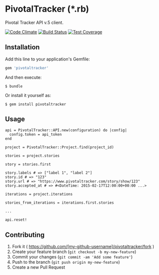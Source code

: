 # PivotalTracker (*.rb)

Pivotal Tracker API v.5 client.

[![Code
Climate](https://codeclimate.com/github/guiman/pivotaltracker/badges/gpa.svg)](https://codeclimate.com/github/guiman/pivotaltracker)
[![Build
Status](https://travis-ci.org/guiman/pivotaltracker.svg)](https://travis-ci.org/guiman/pivotaltracker)
[![Test
Coverage](https://codeclimate.com/github/guiman/pivotaltracker/badges/coverage.svg)](https://codeclimate.com/github/guiman/pivotaltracker)

## Installation

Add this line to your application's Gemfile:

```ruby
gem 'pivotaltracker'
```

And then execute:

    $ bundle

Or install it yourself as:

    $ gem install pivotaltracker

## Usage

```
api = PivotalTracker::API.new(configuration) do |config|
  config.token = api_token
end

project = PivotalTracker::Project.find(project_id)

stories = project.stories

story = stories.first

story.labels # => ["label 1", "label 2"]
story.id # => "123"
story.url # => "https://www.pivotaltracker.com/story/show/123"
story.accepted_at # => #<DateTime: 2015-02-17T12:00:00+00:00 ...>

iterations = project.iterations

stories_from_iterations = iterations.first.stories

...

api.reset!
```

## Contributing

1. Fork it ( https://github.com/[my-github-username]/pivotaltracker/fork )
2. Create your feature branch (`git checkout -b my-new-feature`)
3. Commit your changes (`git commit -am 'Add some feature'`)
4. Push to the branch (`git push origin my-new-feature`)
5. Create a new Pull Request
